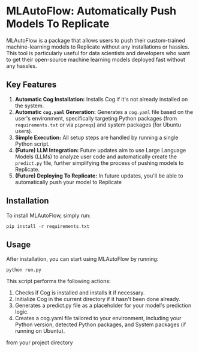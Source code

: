 # MLAutoFlow: Automatically Push Models To Replicate

MLAutoFlow is a package that allows users to push their custom-trained machine-learning models to Replicate without any installations or hassles. This tool is particularly useful for data scientists and developers who want to get their open-source machine learning models deployed fast without any hassles.

## Key Features
1) **Automatic Cog Installation:** Installs Cog if it's not already installed on the system.
2) **Automatic `cog.yaml` Generation:** Generates a `cog.yaml` file based on the user's environment, specifically targeting Python packages (from `requirements.txt` or via `pipreqs`) and system packages (for Ubuntu users).
3) **Simple Execution:** All setup steps are handled by running a single Python script.
4) **(Future) LLM Integration:** Future updates aim to use Large Language Models (LLMs) to analyze user code and automatically create the `predict.py` file, further simplifying the process of pushing models to Replicate.
5) **(Future) Deploying To Replicate:** In future updates, you'll be able to automatically push your model to Replicate

## Installation
To install MLAutoFlow, simply run:

```
pip install -r requirements.txt
```

## Usage
After installation, you can start using MLAutoFlow by running:

```
python run.py
```
This script performs the following actions:

1) Checks if Cog is installed and installs it if necessary.
2) Initialize Cog in the current directory if it hasn't been done already.
3) Generates a predict.py file as a placeholder for your model's prediction logic.
4) Creates a cog.yaml file tailored to your environment, including your Python version, detected Python packages, and System packages (if running on Ubuntu).

from your project directory
